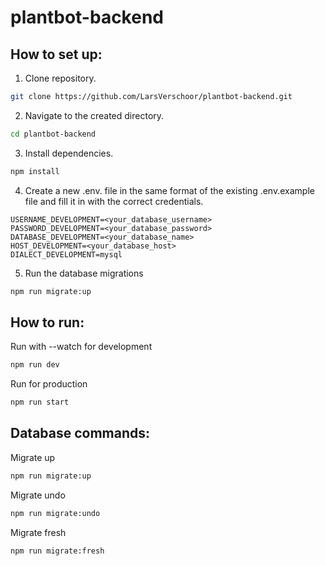 # plantbot-backend

## How to set up:

1. Clone repository.

```bash
git clone https://github.com/LarsVerschoor/plantbot-backend.git
```

2. Navigate to the created directory.

```bash
cd plantbot-backend
```

3. Install dependencies.

```bash
npm install
```

4. Create a new .env. file in the same format of the existing .env.example file and fill it in with the correct
   credentials.

```text
USERNAME_DEVELOPMENT=<your_database_username>
PASSWORD_DEVELOPMENT=<your_database_password>
DATABASE_DEVELOPMENT=<your_database_name>
HOST_DEVELOPMENT=<your_database_host>
DIALECT_DEVELOPMENT=mysql
```

5. Run the database migrations

```bash
npm run migrate:up
```

## How to run:

Run with --watch for development

```bash
npm run dev
```

Run for production

```bash
npm run start
```

## Database commands:

Migrate up

```bash
npm run migrate:up
```

Migrate undo

```bash
npm run migrate:undo
```

Migrate fresh

```bash
npm run migrate:fresh
```